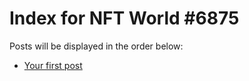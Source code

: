 # Index for NFT World #6875
Posts will be displayed in the order below:

- [Your first post](./001-first.md)

